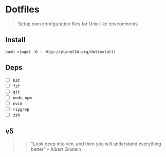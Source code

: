 # Dotfiles

> Setup own configuration files for Unix-like environments.

## Install

```
bash <(wget -O - http://planet34.org/dotinstall)
```

## Deps

* [ ] `bat`
* [ ] `fzf`
* [ ] `git`
* [ ] `node`, `npm`
* [ ] `nvim`
* [ ] `ripgrep`
* [ ] `zsh`

## v5

>> "Look deep into vim, and then you will understand everything better" – Albert Einstein
